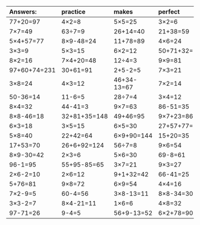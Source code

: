 | Answers: | practice | makes | perfect | ! |
| :--- | :--- | :--- | :--- | :--- |
| 77+20=97 | 4×2=8 | 5×5=25 | 3×2=6 | 14÷2=7 | 
| 7×7=49 | 63÷7=9 | 26+14=40 | 21+38=59 | 6×6-21=15 | 
| 5×4+57=77 | 8×9-48=24 | 11+78=89 | 4×6=24 | 5×3+2=17 | 
| 3×3=9 | 5×3=15 | 6×2=12 | 50+71+32=153 | 1+71=72 | 
| 8×2=16 | 7×4+20=48 | 12÷4=3 | 9×9=81 | 14+60=74 | 
| 97+60+74=231 | 30+61=91 | 2+5-2=5 | 7×3=21 | 24÷6=4 | 
| 3×8=24 | 4×3=12 | 46+34-13=67 | 7×2=14 | 24÷4=6 | 
| 50-36=14 | 11-6=5 | 28÷7=4 | 3×4=12 | 2×8=16 | 
| 8×4=32 | 44-41=3 | 9×7=63 | 86-51=35 | 2×4=8 | 
| 8×8-46=18 | 32+81+35=148 | 49+46=95 | 9×7+23=86 | 2×9-8=10 | 
| 6×3=18 | 3×5=15 | 6×5=30 | 27+57+77=161 | 5×4=20 | 
| 5×8=40 | 22+42=64 | 6×9+90=144 | 15+20=35 | 9+76-47=38 | 
| 17+53=70 | 26+6+92=124 | 56÷7=8 | 9×6=54 | 68+58-12=114 | 
| 8×9-30=42 | 2×3=6 | 5×6=30 | 69-8=61 | 8×8=64 | 
| 96-1=95 | 55+95-85=65 | 3×7=21 | 9×3=27 | 9×4=36 | 
| 2×6-2=10 | 2×6=12 | 9+1+32=42 | 66-41=25 | 4×8+84=116 | 
| 5+76=81 | 9×8=72 | 6×9=54 | 4×4=16 | 70+27+63=160 | 
| 7×2-9=5 | 60-4=56 | 3×8-13=11 | 8×8-34=30 | 54+56+75=185 | 
| 3×3-2=7 | 8×4-21=11 | 1×6=6 | 4×8=32 | 74-46=28 | 
| 97-71=26 | 9-4=5 | 56+9-13=52 | 6×2+78=90 | 1×4=4 | 
